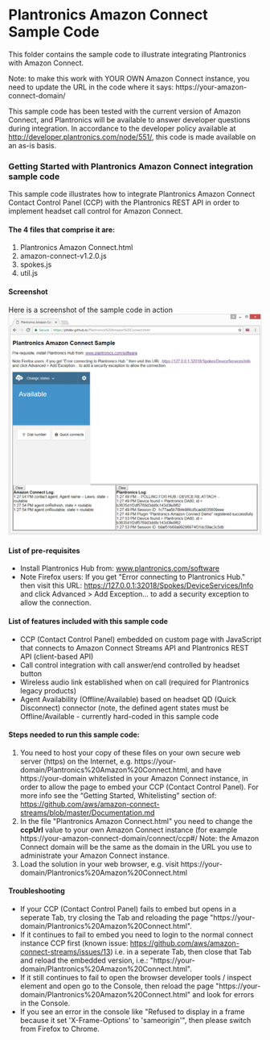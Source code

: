 # Plantronics Amazon Connect Sample Code
This folder contains the sample code to illustrate integrating Plantronics with Amazon Connect.

Note: to make this work with YOUR OWN Amazon Connect instance, you need to update the URL in the code where it says: https://your-amazon-connect-domain/ 

This sample code has been tested with the current version of Amazon Connect, and Plantronics will be available to answer developer questions during integration.  In accordance to the developer policy available at http://developer.plantronics.com/node/551/, this code is made available on an as-is basis.

### Getting Started with Plantronics Amazon Connect integration sample code
This sample code illustrates how to integrate Plantronics Amazon Connect Contact Control Panel (CCP) with the Plantronics REST API in order to implement headset call control for Amazon Connect.
#### The 4 files that comprise it are:
1. Plantronics Amazon Connect.html
2. amazon-connect-v1.2.0.js
3. spokes.js
4. util.js
#### Screenshot
Here is a screenshot of the sample code in action
![Here is a screenshot of the sample code in action](Plantronics%20Amazon%20Connect%20Sample%20Code.png "Here is a screenshot of the sample code in action")
#### List of pre-requisites
* Install Plantronics Hub from: www.plantronics.com/software
* Note Firefox users: If you get "Error connecting to Plantronics Hub." then visit this URL: https://127.0.0.1:32018/Spokes/DeviceServices/Info and click Advanced > Add Exception... to add a security exception to allow the connection.
#### List of features included with this sample code
* CCP (Contact Control Panel) embedded on custom page with JavaScript that connects to Amazon Connect Streams API and Plantronics REST API (client-based API)
* Call control integration with call answer/end controlled by headset button
* Wireless audio link established when on call (required for Plantronics legacy products)
* Agent Availability (Offline/Available) based on headset QD (Quick Disconnect) connector (note, the defined agent states must be Offline/Available - currently hard-coded in this sample code
#### Steps needed to run this sample code:
1. You need to host your copy of these files on your own secure web server (https) on the Internet, e.g. https://your-domain/Plantronics%20Amazon%20Connect.html, and have https://your-domain whitelisted in your Amazon Connect instance, in order to allow the page to embed your CCP (Contact Control Panel). For more info see the “Getting Started, Whitelisting” section of: https://github.com/aws/amazon-connect-streams/blob/master/Documentation.md 
2. In the file "Plantronics Amazon Connect.html" you need to change the **ccpUrl** value to your own Amazon Connect instance (for example https://your-amazon-connect-domain/connect/ccp#/ Note: the Amazon Connect domain will be the same as the domain in the URL you use to administrate your Amazon Connect instance.
3. Load the solution in your web browser, e.g. visit https://your-domain/Plantronics%20Amazon%20Connect.html
#### Troubleshooting
* If your CCP (Contact Control Panel) fails to embed but opens in a seperate Tab, try closing the Tab and reloading the page "https://your-domain/Plantronics%20Amazon%20Connect.html". 
* If it continues to fail to embed you need to login to the normal connect instance CCP first (known issue: https://github.com/aws/amazon-connect-streams/issues/13) i.e. in a seperate Tab, then close that Tab and reload the embedded version, i.e.: "https://your-domain/Plantronics%20Amazon%20Connect.html".
* If it still continues to fail to open the browser developer tools / inspect element and open go to the Console, then reload the page "https://your-domain/Plantronics%20Amazon%20Connect.html" and look for errors in the Console.
* If you see an error in the console like "Refused to display in a frame because it set 'X-Frame-Options' to 'sameorigin'", then please switch from Firefox to Chrome.
